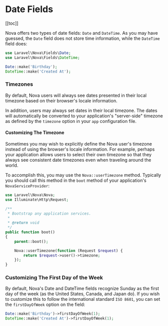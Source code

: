 # Date Fields

[[toc]]

Nova offers two types of date fields: `Date` and `DateTime`. As you may have guessed, the `Date` field does not store time information, while the `DateTime` field does:

```php
use Laravel\Nova\Fields\Date;
use Laravel\Nova\Fields\DateTime;

Date::make('Birthday');
DateTime::make('Created At');
```

### Timezones

By default, Nova users will always see dates presented in their local timezone based on their browser's locale information.

In addition, users may always set dates in their local timezone. The dates will automatically be converted to your application's "server-side" timezone as defined by the `timezone` option in your `app` configuration file.

#### Customizing The Timezone

Sometimes you may wish to explicitly define the Nova user's timezone instead of using the browser's locale information. For example, perhaps your application allows users to select their own timezone so that they always see consistent date timezones even when traveling around the world.

To accomplish this, you may use the `Nova::userTimezone` method. Typically you should call this method in the `boot` method of your application's `NovaServiceProvider`:
```php
use Laravel\Nova\Nova;
use Illuminate\Http\Request;

/**
 * Bootstrap any application services.
 *
 * @return void
 */
public function boot()
{
    parent::boot();

    Nova::userTimezone(function (Request $request) {
        return $request->user()->timezone;
    });
}
```

### Customizing The First Day of the Week

By default, Nova's Date and DateTime fields recognize Sunday as the first day of the week (as the United States, Canada, and Japan do). If you wish to customize this to follow the international standard `ISO 8601`, you can set the `firstDayOfWeek` option on the field:

```php
Date::make('Birthday')->firstDayOfWeek(1);
DateTime::make('Created At')->firstDayOfWeek(1);
```
